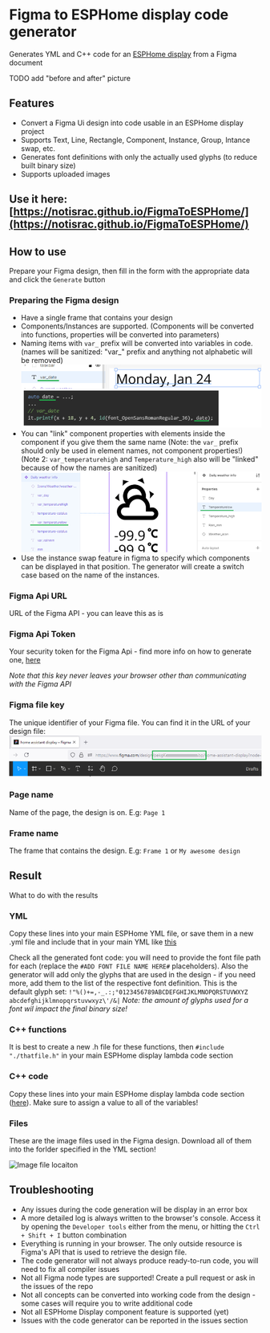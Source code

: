 # Figma to ESPHome display code generator
Generates YML and C++ code for an [ESPHome display](https://esphome.io/components/display/) from a Figma document


TODO add "before and after" picture

## Features
 - Convert a Figma Ui design into code usable in an ESPHome display project
 - Supports Text, Line, Rectangle, Component, Instance, Group, Intance swap, etc.
 - Generates font definitions with only the actually used glyphs (to reduce built binary size)
 - Supports uploaded images

## Use it here: [https://notisrac.github.io/FigmaToESPHome/](https://notisrac.github.io/FigmaToESPHome/)

## How to use
Prepare your Figma design, then fill in the form with the appropriate data and click the ```Generate``` button

### Preparing the Figma design
 - Have a single frame that contains your design
 - Components/Instances are supported. (Components will be converted into functions, properties will be converted into parameters)
 - Naming items with ```var_``` prefix will be converted into variables in code. (names will be sanitized: "var_" prefix and anything not alphabetic will be removed)
 ![Figma naming convention](/docs/figma_node_var.png)
 - You can "link" component properties with elements inside the component if you give them the same name (Note: the ```var_``` prefix should only be used in element names, not component properties!)
 (Note 2: ```var_temperaturehigh``` and ```Temperature_high``` also will be "linked" because of how the names are sanitized)
 ![Figma component naming](/docs/figma_component_naming.png)
 - Use the instance swap feature in figma to specify which components can be displayed in that position. The generator will create a switch case based on the name of the instances.


### Figma Api URL
URL of the Figma API - you can leave this as is

### Figma Api Token
Your security token for the Figma Api - find more info on how to generate one, [here](https://www.figma.com/developers/api#access-tokens)

_Note that this key never leaves your browser other than communicating with the Figma API_

### Figma file key
The unique identifier of your Figma file.
You can find it in the URL of your design file:
![Wher to find the file key](./docs/figma_file_key.png)

### Page name
Name of the page, the design is on. E.g: ```Page 1```

### Frame name
The frame that contains the design. E.g: ```Frame 1``` or ```My awesome design```

## Result
What to do with the results

### YML
Copy these lines into your main ESPHome YML file, or save them in a new .yml file and include that in your main YML like [this](https://esphome.io/guides/configuration-types.html#yaml-insertion-operator)

Check all the generated font code: you will need to provide the font file path for each (replace the `#ADD FONT FILE NAME HERE#` placeholders). Also the generator will add only the glyphs that are used in the design - if you need more, add them to the list of the respective font definition.
This is the default glyph set:
```!"%()+=,-_.:;°0123456789ABCDEFGHIJKLMNOPQRSTUVWXYZ abcdefghijklmnopqrstuvwxyz\'/&|``` _Note: the amount of glyphs used for a font wil impact the final binary size!_

### C++ functions
It is best to create a new .h file for these functions, then ```#include "./thatfile.h"``` in your main ESPHome display lambda code section

### C++ code
Copy these lines into your main ESPHome display lambda code section ([here](https://esphome.io/components/display/#display-rendering-engine)).
Make sure to assign a value to all of the variables!

### Files
These are the image files used in the Figma design. Download all of them into the forlder specified in the YML section!

![Image file locaiton](/docs/figma_image_file_path.png)

## Troubleshooting
 - Any issues during the code generation will be display in an error box
 - A more detailed log is always written to the browser's console. Access it by opening the ```Developer tools``` either from the menu, or hitting the ```Ctrl + Shift + I``` button combination
 - Everything is running in your browser. The only outside resource is Figma's API that is used to retrieve the design file.
 - The code generator will not always produce ready-to-run code, you will need to fix all compiler issues
 - Not all Figma node types are supported! Create a pull request or ask in the issues of the repo
 - Not all concepts can be converted into working code from the design - some cases will require you to write additional code
 - Not all ESPHome Display component feature is supported (yet)
 - Issues with the code generator can be reported in the issues section
